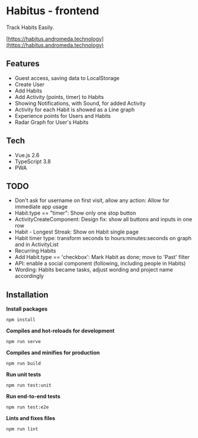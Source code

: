 # Habitus - frontend

Track Habits Easily.

[https://habitus.andromeda.technology](https://habitus.andromeda.technology)

## Features

- Guest access, saving data to LocalStorage
- Create User
- Add Habits
- Add Activity (points, timer) to Habits
- Showing Notifications, with Sound, for added Activity
- Activity for each Habit is showed as a Line graph
- Experience points for Users and Habits
- Radar Graph for User's Habits

## Tech

- Vue.js 2.6
- TypeScript 3.8
- PWA

## TODO

- Don't ask for username on first visit, allow any action: Allow for immediate app usage
- Habit.type == "timer": Show only one stop button
- ActivityCreateComponent: Design fix: show all buttons and inputs in one row
- Habit - Longest Streak: Show on Habit single page
- Habit timer type: transform seconds to hours:minutes:seconds on graph and in ActivityList
- Recurring Habits
- Add Habit.type == 'checkbox': Mark Habit as done; move to 'Past' filter
- API: enable a social component (following, including people in Habits)
- Wording: Habits became tasks, adjust wording and project name accordingly

## Installation

**Install packages**

`npm install`

**Compiles and hot-reloads for development**

`npm run serve`

**Compiles and minifies for production**

`npm run build`

**Run unit tests**

`npm run test:unit`

**Run end-to-end tests**

`npm run test:e2e`

**Lints and fixes files**

`npm run lint`
